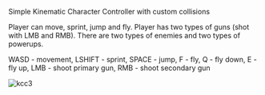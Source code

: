 Simple Kinematic Character Controller with custom collisions

Player can move, sprint, jump and fly. Player has two types of guns (shot with LMB and RMB).
There are two types of enemies and two types of powerups.

WASD - movement,
LSHIFT - sprint,
SPACE - jump,
F - fly, Q - fly down, E - fly up,
LMB - shoot primary gun,
RMB - shoot secondary gun

![kcc3](https://github.com/user-attachments/assets/93c21563-66c1-4611-b3bb-734a39150c2e)
